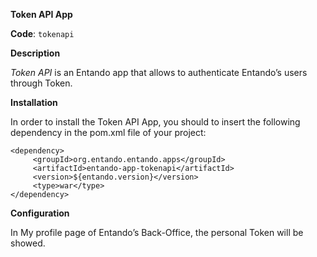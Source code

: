 **Token API App**

**Code**: ```tokenapi```

**Description**

_Token API_ is an Entando app that allows to authenticate Entando’s users through Token.

**Installation**

In order to install the Token API App, you should to insert the following dependency in the pom.xml file of your project:

```
<dependency>
     <groupId>org.entando.entando.apps</groupId>
     <artifactId>entando-app-tokenapi</artifactId>
     <version>${entando.version}</version>
     <type>war</type>
</dependency>
```

**Configuration**

In My profile page of Entando’s Back-Office, the personal Token will be showed.
